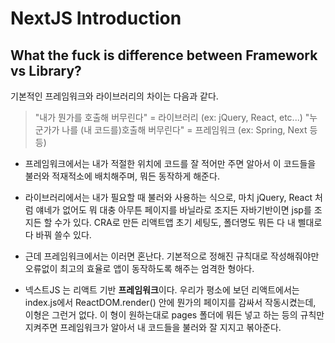 # NextJS Introduction

## What the fuck is difference between Framework vs Library?

기본적인 프레임워크와 라이브러리의 차이는 다음과 같다.

> "내가 뭔가를 호출해 버무린다" = 라이브러리 (ex: jQuery, React, etc...)
> "누군가가 나를 (내 코드를)호출해 버무린다" = 프레임워크 (ex: Spring, Next 등등)

-   프레임워크에서는 내가 적절한 위치에 코드를 잘 적어만 주면 알아서 이 코드들을 불러와 적재적소에 배치해주며, 뭐든 동작하게 해준다.

-   라이브러리에서는 내가 필요할 때 불러와 사용하는 식으로, 마치 jQuery, React 처럼 얘네가 없어도 뭐 대충 아무튼 페이지를 바닐라로 조지든 자바기반이면 jsp를 조지든 할 수가 있다. CRA로 만든 리액트앱 초기 세팅도, 폴더명도 뭐든 다 내 삘대로 다 바꿔 쓸수 있다.

-   근데 프레임워크에서는 이러면 혼난다. 기본적으로 정해진 규칙대로 작성해줘야만 오류없이 최고의 효율로 앱이 동작하도록 해주는 엄격한 형아다.

-   넥스트JS 는 리액트 기반 **프레임워크**이다. 우리가 평소에 보던 리액트에서는 index.js에서 ReactDOM.render() 안에 뭔가의 페이지를 감싸서 작동시켰는데, 이형은 그런거 없다. 이 형이 원하는대로 pages 폴더에 뭐든 넣고 하는 등의 규칙만 지켜주면 프레임워크가 알아서 내 코드들을 불러와 잘 지지고 볶아준다.
